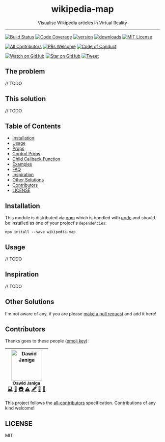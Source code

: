 <div align="center">
<h1>wikipedia-map</h1>

<p>Visualise Wikipedia articles in Virtual Reality</p>
</div>

<hr />

[![Build Status][build-badge]][build]
[![Code Coverage][coverage-badge]][coverage]
[![version][version-badge]][package]
[![downloads][downloads-badge]][npmtrends]
[![MIT License][license-badge]][LICENSE]

[![All Contributors](https://img.shields.io/badge/all_contributors-1-orange.svg?style=flat-square)](#contributors)
[![PRs Welcome][prs-badge]][prs]
[![Code of Conduct][coc-badge]][coc]

[![Watch on GitHub][github-watch-badge]][github-watch]
[![Star on GitHub][github-star-badge]][github-star]
[![Tweet][twitter-badge]][twitter]

## The problem

// TODO

## This solution

// TODO

## Table of Contents

<!-- START doctoc generated TOC please keep comment here to allow auto update -->
<!-- DON'T EDIT THIS SECTION. It'll update automatically -->

- [Installation](#installation)
- [Usage](#usage)
- [Props](#props)
- [Control Props](#control-props)
- [Child Callback Function](#child-callback-function)
- [Examples](#examples)
- [FAQ](#faq)
- [Inspiration](#inspiration)
- [Other Solutions](#other-solutions)
- [Contributors](#contributors)
- [LICENSE](#license)

<!-- END doctoc generated TOC please keep comment here to allow auto update -->

## Installation

This module is distributed via [npm][npm] which is bundled with [node][node] and
should be installed as one of your project's `dependencies`:

```
npm install --save wikipedia-map
```

## Usage

// TODO

## Inspiration

// TODO

## Other Solutions

I'm not aware of any, if you are please [make a pull request][prs] and add it
here!

## Contributors

Thanks goes to these people ([emoji key][emojis]):

<!-- ALL-CONTRIBUTORS-LIST:START - Do not remove or modify this section -->
<!-- prettier-ignore -->
| [<img src="https://avatars3.githubusercontent.com/u/8960952?s=460&v=4" width="100px;" alt="Dawid Janiga"/><br /><sub><b>Dawid Janiga</b></sub>](https://dawidjaniga.pl)<br />[💻](https://github.com/dawidjaniga/wikipedia-map/commits?author=dawidjaniga "Code") [📖](https://github.com/dawidjaniga/wikipedia-map/commits?author=dawidjaniga "Documentation") [🚇](#infra-dawidjaniga "Infrastructure (Hosting, Build-Tools, etc)") [⚠️](https://github.com/dawidjaniga/wikipedia-map/commits?author=dawidjaniga "Tests") [🖋](#content-dawidjaniga "Content") [🎨](#design-dawidjaniga "Design") [🤔](#ideas-dawidjaniga "Ideas, Planning, & Feedback") |
| :---: |
<!-- ALL-CONTRIBUTORS-LIST:END -->

This project follows the [all-contributors][all-contributors] specification.
Contributions of any kind welcome!

## LICENSE

MIT

[npm]: https://www.npmjs.com/
[node]: https://nodejs.org
[build-badge]: https://img.shields.io/travis/kentcdodds/wikipedia-map.svg?style=flat-square
[build]: https://travis-ci.org/kentcdodds/wikipedia-map
[coverage-badge]: https://img.shields.io/codecov/c/github/kentcdodds/wikipedia-map.svg?style=flat-square
[coverage]: https://codecov.io/github/kentcdodds/wikipedia-map
[version-badge]: https://img.shields.io/npm/v/wikipedia-map.svg?style=flat-square
[package]: https://www.npmjs.com/package/wikipedia-map
[downloads-badge]: https://img.shields.io/npm/dm/wikipedia-map.svg?style=flat-square
[npmtrends]: http://www.npmtrends.com/wikipedia-map
[license-badge]: https://img.shields.io/npm/l/wikipedia-map.svg?style=flat-square
[license]: https://github.com/kentcdodds/wikipedia-map/blob/master/LICENSE
[prs-badge]: https://img.shields.io/badge/PRs-welcome-brightgreen.svg?style=flat-square
[prs]: http://makeapullrequest.com
[donate-badge]: https://img.shields.io/badge/$-support-green.svg?style=flat-square
[coc-badge]: https://img.shields.io/badge/code%20of-conduct-ff69b4.svg?style=flat-square
[coc]: https://github.com/kentcdodds/wikipedia-map/blob/master/other/CODE_OF_CONDUCT.md
[github-watch-badge]: https://img.shields.io/github/watchers/kentcdodds/wikipedia-map.svg?style=social
[github-watch]: https://github.com/kentcdodds/wikipedia-map/watchers
[github-star-badge]: https://img.shields.io/github/stars/kentcdodds/wikipedia-map.svg?style=social
[github-star]: https://github.com/kentcdodds/wikipedia-map/stargazers
[twitter]: https://twitter.com/intent/tweet?text=Check%20out%20wikipedia-map%20by%20%40kentcdodds%20https%3A%2F%2Fgithub.com%2Fkentcdodds%2Fwikipedia-map%20%F0%9F%91%8D
[twitter-badge]: https://img.shields.io/twitter/url/https/github.com/kentcdodds/wikipedia-map.svg?style=social
[emojis]: https://github.com/kentcdodds/all-contributors#emoji-key
[all-contributors]: https://github.com/kentcdodds/all-contributors
